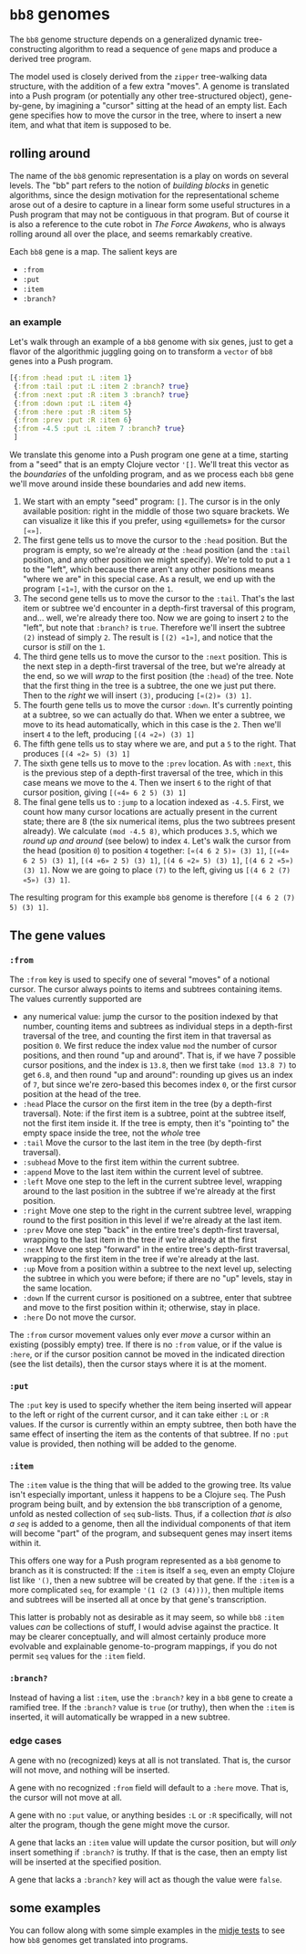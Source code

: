 # `bb8` genomes

The `bb8` genome structure depends on a generalized dynamic tree-constructing algorithm to read a sequence of `gene` maps and produce a derived tree program.

The model used is closely derived from the `zipper` tree-walking data structure, with the addition of a few extra "moves". A genome is translated into a Push program (or potentially any other tree-structured object), gene-by-gene, by imagining a "cursor" sitting at the head of an empty list. Each gene specifies how to move the cursor in the tree, where to insert a new item, and what that item is supposed to be.

## rolling around

The name of the `bb8` genomic representation is a play on words on several levels. The "bb" part refers to the notion of _building blocks_ in genetic algorithms, since the design motivation for the representational scheme arose out of a desire to capture in a linear form some useful structures in a Push program that may not be contiguous in that program. But of course it is also a reference to the cute robot in _The Force Awakens_, who is always rolling around all over the place, and seems remarkably creative.

Each `bb8` gene is a map. The salient keys are

- `:from`
- `:put`
- `:item`
- `:branch?`

### an example

Let's walk through an example of a `bb8` genome with six genes, just to get a flavor of the algorithmic juggling going on to transform a `vector` of `bb8` genes into a Push program.

~~~ clojure
[{:from :head :put :L :item 1}
 {:from :tail :put :L :item 2 :branch? true}
 {:from :next :put :R :item 3 :branch? true}
 {:from :down :put :L :item 4}
 {:from :here :put :R :item 5}
 {:from :prev :put :R :item 6}
 {:from -4.5 :put :L :item 7 :branch? true}
 ]
~~~

We translate this genome into a Push program one gene at a time, starting from a "seed" that is an empty Clojure vector `'[]`. We'll treat this vector as the _boundaries_ of the unfolding program, and as we process each `bb8` gene we'll move around inside these boundaries and add new items.

1. We start with an empty "seed" program: `[]`. The cursor is in the only available position: right in the middle of those two square brackets. We can visualize it like this if you prefer, using «guillemets» for the cursor `[«»]`.
2. The first gene tells us to move the cursor to the `:head` position. But the program is empty, so we're already _at_ the `:head` position (and the `:tail` position, and any other position we might specify). We're told to put a `1` to the "left", which because there aren't any other positions means "where we are" in this special case. As a result, we end up with the program `[«1»]`, with the cursor on the `1`.
3. The second gene tells us to move the cursor to the `:tail`. That's the last item or subtree we'd encounter in a depth-first traversal of this program, and... well, we're already there too. Now we are going to insert `2` to the "left", but note that `:branch?` is `true`. Therefore we'll insert the subtree `(2)` instead of simply `2`. The result is `[(2) «1»]`, and notice that the cursor is _still_ on the `1`.
4. The third gene tells us to move the cursor to the `:next` position. This is the next step in a depth-first traversal of the tree, but we're already at the end, so we will _wrap_ to the first position (the `:head`) of the tree. Note that the first thing in the tree is a subtree, the one we just put there. Then to the _right_ we will insert `(3)`, producing `[«(2)» (3) 1]`.
5. The fourth gene tells us to move the cursor `:down`. It's currently pointing at a subtree, so we can actually do that. When we enter a subtree, we move to its head automatically, which in this case is the `2`. Then we'll insert `4` to the left, producing `[(4 «2») (3) 1]`
6. The fifth gene tells us to stay where we are, and put a `5` to the right. That produces `[(4 «2» 5) (3) 1]`
7. The sixth gene tells us to move to the `:prev` location. As with `:next`, this is the previous step of a depth-first traversal of the tree, which in this case means we move to the `4`. Then we insert `6` to the right of that cursor position, giving `[(«4» 6 2 5) (3) 1]`
8. The final gene tells us to `:jump` to a location indexed as `-4.5`. First, we count how many cursor locations are actually present in the current state; there are 8 (the six numerical items, plus the two subtrees present already). We calculate `(mod -4.5 8)`, which produces `3.5`, which we _round up and around_ (see below) to index `4`. Let's walk the cursor from the head (position `0`) to position `4` together: `[«(4 6 2 5)» (3) 1]`, `[(«4» 6 2 5) (3) 1]`, `[(4 «6» 2 5) (3) 1]`, `[(4 6 «2» 5) (3) 1]`, `[(4 6 2 «5») (3) 1]`. Now we are going to place `(7)` to the left, giving us `[(4 6 2 (7) «5») (3) 1]`.

The resulting program for this example `bb8` genome is therefore `[(4 6 2 (7) 5) (3) 1]`.

## The gene values

### `:from`

The `:from` key is used to specify one of several "moves" of a notional cursor. The cursor always points to items and subtrees containing items. The values currently supported are

- any numerical value: jump the cursor to the position indexed by that number, counting items and subtrees as individual steps in a depth-first traversal of the tree, and counting the first item in that traversal as position `0`. We first reduce the index value `mod` the number of cursor positions, and then round "up and around". That is, if we have 7 possible cursor positions, and the index is `13.8`, then we first take `(mod 13.8 7)` to get `6.8`, and then round "up and around": rounding up gives us an index of `7`, but since we're zero-based this becomes index `0`, or the first cursor position at the head of the tree.
- `:head` Place the cursor on the first item in the tree (by a depth-first traversal). Note: if the first item is a subtree, point at the subtree itself, not the first item inside it. If the tree is empty, then it's "pointing to" the empty space inside the tree, not the _whole_ tree
- `:tail` Move the cursor to the last item in the tree (by depth-first traversal).
- `:subhead` Move to the first item within the current subtree.
- `:append` Move to the last item within the current level of subtree.
- `:left` Move one step to the left in the current subtree level, wrapping around to the last position in the subtree if we're already at the first position.
- `:right` Move one step to the right in the current subtree level, wrapping round to the first position in this level if we're already at the last item.
- `:prev` Move one step "back" in the entire tree's depth-first traversal, wrapping to the last item in the tree if we're already at the first
- `:next` Move one step "forward" in the entire tree's depth-first traversal, wrapping to the first item in the tree if we're already at the last.
- `:up` Move from a position within a subtree to the next level up, selecting the subtree in which you were before; if there are no "up" levels, stay in the same location.
- `:down` If the current cursor is positioned on a subtree, enter that subtree and move to the first position within it; otherwise, stay in place.
- `:here` Do not move the cursor.

The `:from` cursor movement values only ever _move_ a cursor within an existing (possibly empty) tree. If there is no `:from` value, or if the value is `:here`, or if the cursor position cannot be moved in the indicated direction (see the list details), then the cursor stays where it is at the moment.

### `:put`

The `:put` key is used to specify whether the item being inserted will appear to the left or right of the current cursor, and it can take either `:L` or `:R` values. If the cursor is currently within an empty subtree, then both have the same effect of inserting the item as the contents of that subtree. If no `:put` value is provided, then nothing will be added to the genome.

### `:item`

The `:item` value is the thing that will be added to the growing tree. Its value isn't especially important, unless it happens to be a Clojure `seq`. The Push program being built, and by extension the `bb8` transcription of a genome, unfold as nested collection of `seq` sub-lists. Thus, if a collection _that is also a `seq`_ is added to a genome, then all the individual components of that item will become "part" of the program, and subsequent genes may insert items within it.

This offers one way for a Push program represented as a `bb8` genome to branch as it is constructed: If the `:item` is itself a `seq`, even an empty Clojure list like `'()`, then a new subtree will be created by that gene. If the `:item` is a more complicated `seq`, for example `'(1 (2 (3 (4))))`, then multiple items and subtrees will be inserted all at once by that gene's transcription.

This latter is probably not as desirable as it may seem, so while `bb8` `:item` values _can_ be collections of stuff, I would advise against the practice. It may be clearer conceptually, and will almost certainly produce more evolvable and explainable genome-to-program mappings, if you do not permit `seq` values for the `:item` field.

### `:branch?`

Instead of having a list `:item`, use the `:branch?` key in a `bb8` gene to create a ramified tree. If the `:branch?` value is `true` (or truthy), then when the `:item` is inserted, it will automatically be wrapped in a new subtree.

### edge cases

A gene with no (recognized) keys at all is not translated. That is, the cursor will not move, and nothing will be inserted.

A gene with no recognized `:from` field will default to a `:here` move. That is, the cursor will not move at all.

A gene with no `:put` value, or anything besides `:L` or `:R` specifically, will not alter the program, though the gene might move the cursor.

A gene that lacks an `:item` value will update the cursor position, but will _only_ insert something if `:branch?` is truthy. If that is the case, then an empty list will be inserted at the specified position.

A gene that lacks a `:branch?` key will act as though the value were `false`.

## some examples

You can follow along with some simple examples in the [midje tests](https://github.com/Vaguery/answer-factory-machines/blob/master/test/answer_factory/genome/bb8_test.clj#L880-L919) to see how `bb8` genomes get translated into programs.
